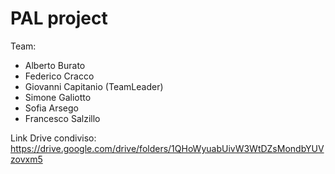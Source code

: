 # PAL project

Team:
- Alberto Burato 
- Federico Cracco
- Giovanni Capitanio (TeamLeader)
- Simone Galiotto
- Sofia Arsego
- Francesco Salzillo

Link Drive condiviso:
https://drive.google.com/drive/folders/1QHoWyuabUivW3WtDZsMondbYUVzovxm5
